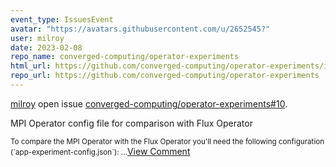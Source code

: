 ```yaml
---
event_type: IssuesEvent
avatar: "https://avatars.githubusercontent.com/u/2652545?"
user: milroy
date: 2023-02-08
repo_name: converged-computing/operator-experiments
html_url: https://github.com/converged-computing/operator-experiments/issues/10
repo_url: https://github.com/converged-computing/operator-experiments
---
```


<a href='https://github.com/milroy' target='_blank'>milroy</a> open issue <a href='https://github.com/converged-computing/operator-experiments/issues/10' target='_blank'>converged-computing/operator-experiments#10</a>.

<p>MPI Operator config file for comparison with Flux Operator</p><small>To compare the MPI Operator with the Flux Operator you'll need the following configuration (`app-experiment-config.json`):...</small><a href='https://github.com/converged-computing/operator-experiments/issues/10' target='_blank'>View Comment</a>